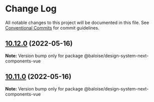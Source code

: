# Change Log

All notable changes to this project will be documented in this file.
See [Conventional Commits](https://conventionalcommits.org) for commit guidelines.

## [10.12.0](https://github.com/baloise/design-system/compare/v10.10.9...v10.12.0) (2022-05-16)

**Note:** Version bump only for package @baloise/design-system-next-components-vue

## [10.11.0](https://github.com/baloise/design-system/compare/v10.10.9...v10.11.0) (2022-05-16)

**Note:** Version bump only for package @baloise/design-system-next-components-vue
